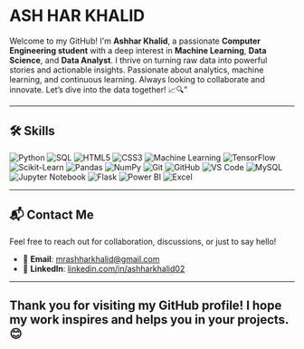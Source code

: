 # ASH HAR KHALID


Welcome to my GitHub! I'm **Ashhar Khalid**, a passionate **Computer Engineering student** with a deep interest in **Machine Learning**, **Data Science**, and **Data Analyst**. I thrive on turning raw data into powerful stories and actionable insights. Passionate about analytics, machine learning, and continuous learning. Always looking to collaborate and innovate. Let’s dive into the data together! 📈🔍"


---

## 🛠️ Skills

![Python](https://img.shields.io/badge/-Python-3776AB?style=flat-square&logo=python&logoColor=white)
![SQL](https://img.shields.io/badge/-SQL-4479A1?style=flat-square&logo=MySQL&logoColor=white)
![HTML5](https://img.shields.io/badge/-HTML5-E34F26?style=flat-square&logo=html5&logoColor=white)
![CSS3](https://img.shields.io/badge/-CSS3-1572B6?style=flat-square&logo=css3&logoColor=white)
![Machine Learning](https://img.shields.io/badge/-Machine%20Learning-4B8BBE?style=flat-square&logo=python&logoColor=white)
![TensorFlow](https://img.shields.io/badge/-TensorFlow-FF6F00?style=flat-square&logo=tensorflow&logoColor=white)
![Scikit-Learn](https://img.shields.io/badge/-Scikit%20Learn-F7931E?style=flat-square&logo=scikit-learn&logoColor=white)
![Pandas](https://img.shields.io/badge/-Pandas-150458?style=flat-square&logo=pandas&logoColor=white)
![NumPy](https://img.shields.io/badge/-NumPy-013243?style=flat-square&logo=numpy&logoColor=white)
![Git](https://img.shields.io/badge/-Git-F05032?style=flat-square&logo=git&logoColor=white)
![GitHub](https://img.shields.io/badge/-GitHub-181717?style=flat-square&logo=github&logoColor=white)
![VS Code](https://img.shields.io/badge/-VS%20Code-007ACC?style=flat-square&logo=visual-studio-code&logoColor=white)
![MySQL](https://img.shields.io/badge/-MySQL-4479A1?style=flat-square&logo=mysql&logoColor=white)
![Jupyter Notebook](https://img.shields.io/badge/-Jupyter-F37626?style=flat-square&logo=jupyter&logoColor=white)
![Flask](https://img.shields.io/badge/-Flask-000000?style=flat-square&logo=flask&logoColor=white)
![Power BI](https://img.shields.io/badge/-Power%20BI-F2C811?style=flat-square&logo=power-bi&logoColor=black)
![Excel](https://img.shields.io/badge/-Excel-217346?style=flat-square&logo=microsoft-excel&logoColor=white)


---

## 📬 Contact Me
Feel free to reach out for collaboration, discussions, or just to say hello!  
- 📧 **Email**: [mrashharkhalid@gmail.com](mailto:mrashharkhalid@gmail.com)
- 💼 **LinkedIn**: [linkedin.com/in/ashharkhalid02](https://www.linkedin.com/in/ashharkhalid02/)


---

Thank you for visiting my GitHub profile! I hope my work inspires and helps you in your projects.😊
---



